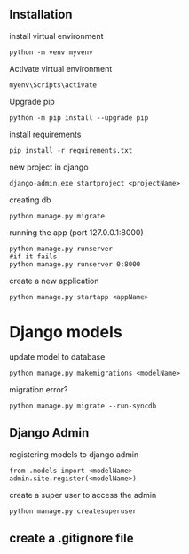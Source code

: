 ## Installation

install virtual environment

```
python -m venv myvenv
```

Activate virtual environment

```
myenv\Scripts\activate
```

Upgrade pip
```
python -m pip install --upgrade pip
```

install requirements
```
pip install -r requirements.txt
```

new project in django
```'
django-admin.exe startproject <projectName>
```

creating db
```
python manage.py migrate
```

running the app (port 127.0.0.1:8000)
```
python manage.py runserver
#if it fails
python manage.py runserver 0:8000
```

create a new application
```
python manage.py startapp <appName>
```

# Django models

update model to database
```'
python manage.py makemigrations <modelName>
```

migration error?
```
python manage.py migrate --run-syncdb    
```

## Django Admin

registering models to django admin
```
from .models import <modelName>
admin.site.register(<modelName>)
```

create a super user to access the admin
```
python manage.py createsuperuser
```

## create a .gitignore file